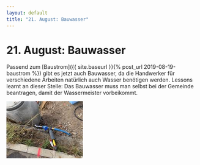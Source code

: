 ```yaml
---
layout: default
title: "21. August: Bauwasser"
---
```


# 21. August: Bauwasser

Passend zum [Baustrom]({{ site.baseurl }}{% post_url 2019-08-19-baustrom %}) gibt es jetzt auch Bauwasser, da die Handwerker für verschiedene Arbeiten natürlich auch Wasser benötigen werden. Lessons learnt an dieser Stelle: Das Bauwasser muss man selbst bei der Gemeinde beantragen, damit der Wassermeister vorbeikommt.


[![Der Wasserhahn mit der Wasseruhr](/assets/2019-08-21_IMG_2308-thumb.jpeg)](/assets/2019-08-21_IMG_2308.jpeg "Der Wasserhahn mit der Wasseruhr")
